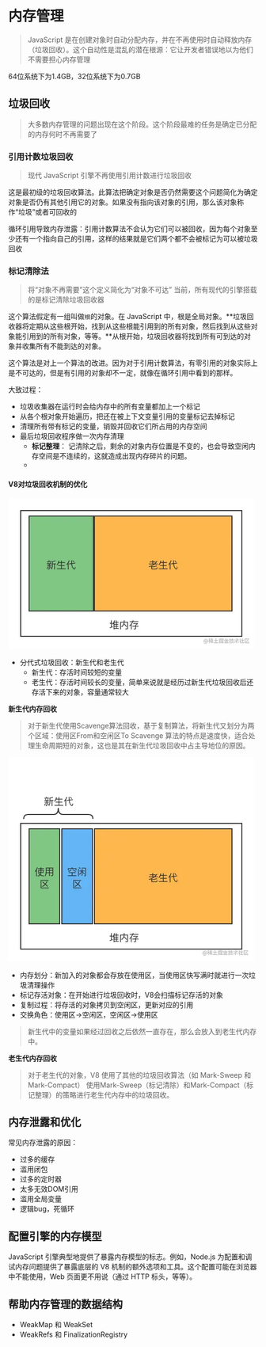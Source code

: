 # 内存管理

> JavaScript 是在创建对象时自动分配内存，并在不再使用时自动释放内存（垃圾回收）。这个自动性是混乱的潜在根源：它让开发者错误地以为他们不需要担心内存管理

64位系统下为1.4GB，32位系统下为0.7GB

## 垃圾回收
> 大多数内存管理的问题出现在这个阶段。这个阶段最难的任务是确定已分配的内存何时不再需要了

### 引用计数垃圾回收
> 现代 JavaScript 引擎不再使用引用计数进行垃圾回收

这是最初级的垃圾回收算法。此算法把确定对象是否仍然需要这个问题简化为确定对象是否仍有其他引用它的对象。如果没有指向该对象的引用，那么该对象称作“垃圾”或者可回收的

循环引用导致内存泄露：引用计数算法不会认为它们可以被回收，因为每个对象至少还有一个指向自己的引用，这样的结果就是它们两个都不会被标记为可以被垃圾回收

### 标记清除法
> 将“对象不再需要”这个定义简化为“对象不可达”
> 当前，所有现代的引擎搭载的是标记清除垃圾回收器

这个算法假定有一组叫做`根`的对象。在 JavaScript 中，根是全局对象。**垃圾回收器将定期从这些根开始，找到从这些根能引用到的所有对象，然后找到从这些对象能引用到的所有对象，等等。**从根开始，垃圾回收器将找到所有可到达的对象并收集所有不能到达的对象。

这个算法是对上一个算法的改进。因为对于引用计数算法，有零引用的对象实际上是不可达的，但是有引用的对象却不一定，就像在循环引用中看到的那样。

大致过程：
- 垃圾收集器在运行时会给内存中的所有变量都加上一个标记
- 从各个根对象开始遍历，把还在被上下文变量引用的变量标记去掉标记
- 清理所有带有标记的变量，销毁并回收它们所占用的内存空间
- 最后垃圾回收程序做一次内存清理
  - **标记整理**： 记清除之后，剩余的对象内存位置是不变的，也会导致空闲内存空间是不连续的，这就造成出现内存碎片的问题。
  - 

#### V8对垃圾回收机制的优化

![分代式](./asset/stack.png)

- 分代式垃圾回收：新生代和老生代
  - 新生代：存活时间较短的变量
  - 老生代：存活时间较长的变量，简单来说就是经历过新生代垃圾回收后还存活下来的对象，容量通常较大

**新生代内存回收**
> 对于新生代使用Scavenge算法回收，基于复制算法，将新生代又划分为两个区域：使用区From和空闲区To
> Scavenge 算法的特点是速度快，适合处理生命周期短的对象，这也是其在新生代垃圾回收中占主导地位的原因。

![](./asset/newgen.png)
- 内存划分：新加入的对象都会存放在使用区，当使用区快写满时就进行一次垃圾清理操作
- 标记存活对象：在开始进行垃圾回收时，V8会扫描标记存活的对象
- 复制过程：将存活的对象拷贝到空闲区，更新对应的引用
- 交换角色：使用区->空闲区，空闲区->使用区
> 新生代中的变量如果经过回收之后依然一直存在，那么会放入到老生代内存中。

**老生代内存回收**
> 对于老生代的对象，V8 使用了其他的垃圾回收算法（如 Mark-Sweep 和 Mark-Compact）
使用Mark-Sweep（标记清除）和Mark-Compact（标记整理）的策略进行老生代内存中的垃圾回收。

## 内存泄露和优化
常见内存泄露的原因：
- 过多的缓存
- 滥用闭包
- 过多的定时器
- 太多无效DOM引用
- 滥用全局变量
- 逻辑bug，死循环

## 配置引擎的内存模型

JavaScript 引擎典型地提供了暴露内存模型的标志。例如，Node.js 为配置和调试内存问题提供了暴露底层的 V8 机制的额外选项和工具。这个配置可能在浏览器中不能使用，Web 页面更不用说（通过 HTTP 标头，等等）。

## 帮助内存管理的数据结构

- WeakMap 和 WeakSet 
- WeakRefs 和 FinalizationRegistry



